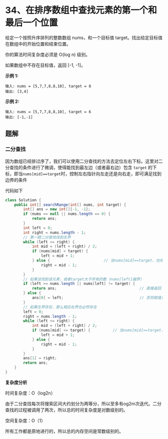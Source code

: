 # 34、在排序数组中查找元素的第一个和最后一个位置

给定一个按照升序排列的整数数组 nums，和一个目标值 target。找出给定目标值在数组中的开始位置和结束位置。

你的算法时间复杂度必须是 O(log n) 级别。

如果数组中不存在目标值，返回 [-1, -1]。

**示例 1:**

```
输入: nums = [5,7,7,8,8,10], target = 8
输出: [3,4]
```

**示例 2:**

```
输入: nums = [5,7,7,8,8,10], target = 6
输出: [-1,-1]
```



## 题解

### 二分查找

因为数组已经排过序了，我们可以使用二分查找的方法去定位左右下标。这里对二分查找的条件进行了微调，使得能找到最左边（或者最右边）包含 `target` 的下标，即当`nums[mid]==target`时，控制左右指针向左走还是向右走，即可满足找到边界的条件

代码如下

```java
class Solution {
    public int[] searchRange(int[] nums, int target) {
        int[] ans = new int[]{-1, -1};
        if (nums == null || nums.length == 0) {
            return ans;
        }
        int left = 0;
        int right = nums.length - 1;
		// 第一趟二分查找找到左界
        while (left <= right) {
            int mid = (left + right) / 2;
            if (nums[mid] < target) {
                left = mid + 1;
            } else {						// 当nums[mid]==target，也向左找，调整右指针
                right = mid - 1;
            }
        }
        // 如果没找到该元素，或者target大于所有的数（nums[left]越界）
        if (left >= nums.length || nums[left] != target) {
            return ans;										// 直接返回
        } else {
            ans[0] = left;									// 否则赋值左界下标
        }
		// 如果左界存在，那么相应右界也必然存在
        left = 0;
        right = nums.length - 1;
        while (left <= right) {
            int mid = (left + right) / 2;
            if (nums[mid] <= target) {			// 当nums[mid]==target，也向右找，调整左指针
                left = mid + 1;				
            } else {
                right = mid - 1;
            }
        }
        ans[1] = right;
        return ans;
    }
}
```

**复杂度分析**

时间复杂度：O（log2n）

由于二分查找每次将搜索区间大约划分为两等分，所以至多有og2m次迭代。二分查找的过程被调用了两次，所以总的时间复杂度是对数级别的。

空间复杂度：O（1）

所有工作都是原地进行的，所以总的内存空间是常数级别的。